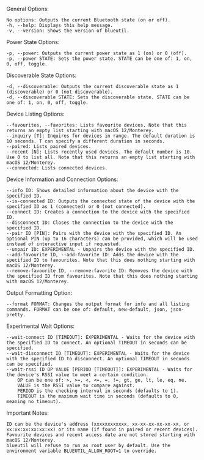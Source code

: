 General Options:

    No options: Outputs the current Bluetooth state (on or off).
    -h, --help: Displays this help message.
    -v, --version: Shows the version of blueutil.

Power State Options:

    -p, --power: Outputs the current power state as 1 (on) or 0 (off).
    -p, --power STATE: Sets the power state. STATE can be one of: 1, on, 0, off, toggle.

Discoverable State Options:

    -d, --discoverable: Outputs the current discoverable state as 1 (discoverable) or 0 (not discoverable).
    -d, --discoverable STATE: Sets the discoverable state. STATE can be one of: 1, on, 0, off, toggle.

Device Listing Options:

    --favourites, --favorites: Lists favourite devices. Note that this returns an empty list starting with macOS 12/Monterey.
    --inquiry [T]: Inquires for devices in range. The default duration is 10 seconds. T can specify a different duration in seconds.
    --paired: Lists paired devices.
    --recent [N]: Lists recently used devices. The default number is 10. Use 0 to list all. Note that this returns an empty list starting with macOS 12/Monterey.
    --connected: Lists connected devices.

Device Information and Connection Options:

    --info ID: Shows detailed information about the device with the specified ID.
    --is-connected ID: Outputs the connected state of the device with the specified ID as 1 (connected) or 0 (not connected).
    --connect ID: Creates a connection to the device with the specified ID.
    --disconnect ID: Closes the connection to the device with the specified ID.
    --pair ID [PIN]: Pairs with the device with the specified ID. An optional PIN (up to 16 characters) can be provided, which will be used instead of interactive input if requested.
    --unpair ID: EXPERIMENTAL - Unpairs the device with the specified ID.
    --add-favourite ID, --add-favorite ID: Adds the device with the specified ID to favourites. Note that this does nothing starting with macOS 12/Monterey.
    --remove-favourite ID, --remove-favorite ID: Removes the device with the specified ID from favourites. Note that this does nothing starting with macOS 12/Monterey.

Output Formatting Option:

    --format FORMAT: Changes the output format for info and all listing commands. FORMAT can be one of: default, new-default, json, json-pretty.

Experimental Wait Options:

    --wait-connect ID [TIMEOUT]: EXPERIMENTAL - Waits for the device with the specified ID to connect. An optional TIMEOUT in seconds can be specified.
    --wait-disconnect ID [TIMEOUT]: EXPERIMENTAL - Waits for the device with the specified ID to disconnect. An optional TIMEOUT in seconds can be specified.
    --wait-rssi ID OP VALUE [PERIOD [TIMEOUT]]: EXPERIMENTAL - Waits for the device's RSSI value to meet a certain condition.
        OP can be one of: >, >=, <, <=, =, !=, gt, ge, lt, le, eq, ne.
        VALUE is the RSSI value to compare against.
        PERIOD is the checking interval in seconds (defaults to 1).
        TIMEOUT is the maximum wait time in seconds (defaults to 0, meaning no timeout).

Important Notes:

    ID can be the device's address (xxxxxxxxxxxx, xx-xx-xx-xx-xx-xx, or xx:xx:xx:xx:xx:xx) or its name (if found in paired or recent devices).
    Favourite devices and recent access date are not stored starting with macOS 12/Monterey.
    blueutil will refuse to run as root user by default. Use the environment variable BLUEUTIL_ALLOW_ROOT=1 to override.
